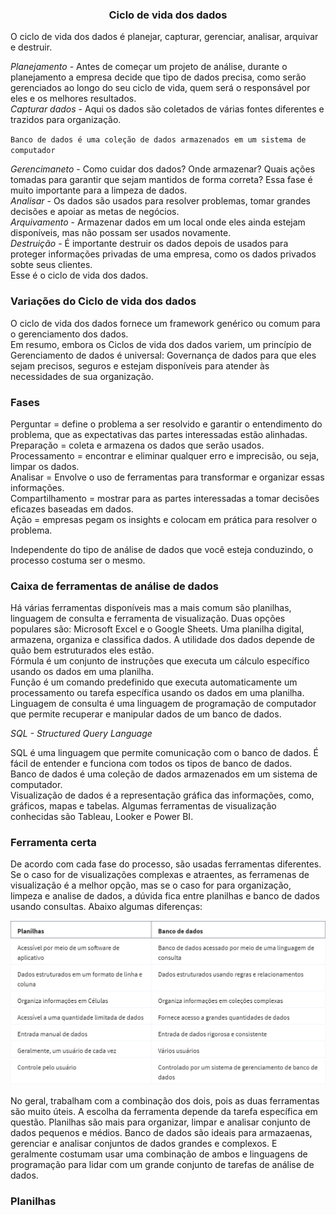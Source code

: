 ### <center> Ciclo de vida dos dados </center>
O ciclo de vida dos dados é planejar, capturar, gerenciar, analisar, arquivar e destruir. <br>

*Planejamento* - Antes de começar um projeto de análise, durante o planejamento a empresa decide que tipo de dados precisa, como serão gerenciados ao longo do seu ciclo de vida, quem será o responsável por eles e os melhores resultados. <br>
*Capturar dados* - Aqui os dados são coletados de várias fontes diferentes e trazidos para organização. <br>

`Banco de dados é uma coleção de dados armazenados em um sistema de computador`

*Gerencimaneto* - Como cuidar dos dados? Onde armazenar? Quais ações tomadas para garantir que sejam mantidos de forma correta? Essa fase é muito importante para a limpeza de dados. <br>
*Analisar* - Os dados são usados para resolver problemas, tomar grandes decisões e apoiar as metas de negócios. <br>
*Arquivamento* - Armazenar dados em um local onde eles ainda estejam disponíveis, mas não possam ser usados novamente. <br>
*Destruição* - É importante destruir os dados depois de usados para proteger informações privadas de uma empresa, como os dados privados sobte seus clientes. <br>
Esse é o ciclo de vida dos dados. 

### Variações do Ciclo de vida dos dados 
O ciclo de vida dos dados fornece um framework genérico ou comum para o gerenciamento dos dados. <br>
Em resumo, embora os Ciclos de vida dos dados variem, um princípio de Gerenciamento de dados é universal: Governança de dados para que eles sejam precisos, seguros e estejam disponíveis para atender às necessidades de sua organização.

### Fases 
Perguntar = define o problema a ser resolvido e garantir o entendimento do problema, que as expectativas das partes interessadas estão alinhadas. <br>
Preparação = coleta e armazena os dados que serão usados. <br>
Processamento = encontrar e eliminar qualquer erro e imprecisão, ou seja, limpar os dados. <br>
Analisar = Envolve o uso de ferramentas para transformar e organizar essas informações. <br>
Compartilhamento = mostrar para as partes interessadas a tomar decisões eficazes baseadas em dados. <br>
Ação = empresas pegam os insights e colocam em prática para resolver o problema. <br>

Independente do tipo de análise de dados que você esteja conduzindo, o processo costuma ser o mesmo.

### Caixa de ferramentas de análise de dados 
Há várias ferramentas disponíveis mas a mais comum são planilhas, linguagem de consulta e ferramenta de visualização. Duas opções populares são: Microsoft Excel e o Google Sheets. Uma planilha digital, armazena, organiza e classifica dados. A utilidade dos dados depende de quão bem  estruturados eles estão.<br>
Fórmula é um conjunto de instruções que executa um cálculo específico usando os dados em uma planilha.<br>
Função é um comando predefinido que executa automaticamente um processamento ou tarefa específica usando os dados em uma planilha.<br>
Linguagem de consulta é uma linguagem de programação de computador que permite recuperar e manipular dados de um banco de dados. <br>

*SQL - Structured Query Language*

SQL é uma linguagem que permite comunicação com o banco de dados. É fácil de entender e funciona com todos os tipos de banco de dados.<br>
Banco de dados é uma coleção de dados armazenados em um sistema de computador. <br>
Visualização de dados é a representação gráfica das informações, como, gráficos, mapas e tabelas. Algumas ferramentas de visualização conhecidas são Tableau, Looker e Power BI.<br>

### Ferramenta certa
De acordo com cada fase do processo, são usadas ferramentas diferentes. Se o caso for de visualizações complexas e atraentes, as ferramenas de visualização é a melhor opção, mas se o caso for para organização, limpeza e analise de dados, a dúvida fica entre planilhas e banco de dados usando consultas. Abaixo algumas diferenças: 

![alt text](../Prints/PlanilhasEBD.png)

No geral, trabalham com a combinação dos dois, pois as duas ferramentas são muito úteis. A escolha da ferramenta depende da tarefa específica em questão. Planilhas são mais para organizar, limpar e analisar conjunto de dados pequenos e médios. Banco de dados são ideais para armazaenas, gerenciar e analisar conjuntos de dados grandes e complexos. E geralmente costumam usar uma combinação de ambos e linguagens de programação para lidar com um grande conjunto de tarefas de análise de dados.<br>


### Planilhas 

